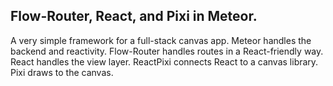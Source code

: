 ## Flow-Router, React, and Pixi in Meteor.

A very simple framework for a full-stack canvas app.
Meteor handles the backend and reactivity.
Flow-Router handles routes in a React-friendly way.
React handles the view layer.
ReactPixi connects React to a canvas library.
Pixi draws to the canvas.
